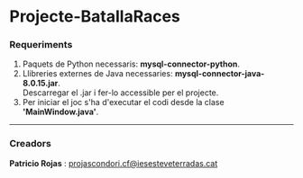 # Projecte-BatallaRaces
### Requeriments
1. Paquets de Python necessaris: **mysql-connector-python**.  
2. Llibreries externes de Java necessaries: **mysql-connector-java-8.0.15.jar**.   
Descarregar el .jar i fer-lo accessible per el projecte.  
3. Per iniciar el joc s'ha d'executar el codi desde la clase **'MainWindow.java'**.  
 ---
 ### Creadors
 **Patricio Rojas** : projascondori.cf@iesesteveterradas.cat
